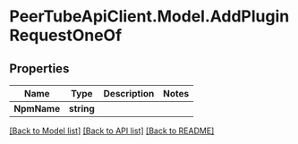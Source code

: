 # PeerTubeApiClient.Model.AddPluginRequestOneOf

## Properties

Name | Type | Description | Notes
------------ | ------------- | ------------- | -------------
**NpmName** | **string** |  | 

[[Back to Model list]](../README.md#documentation-for-models) [[Back to API list]](../README.md#documentation-for-api-endpoints) [[Back to README]](../README.md)

